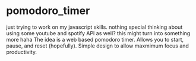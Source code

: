 # pomodoro_timer
just trying to work on my javascript skills. nothing special
thinking about using some youtube and spotify API as well? this might turn into something more haha
The idea is a web based pomodoro timer. Allows you to start, pause, and reset (hopefully). Simple design to allow maxmimum focus and productivity.
